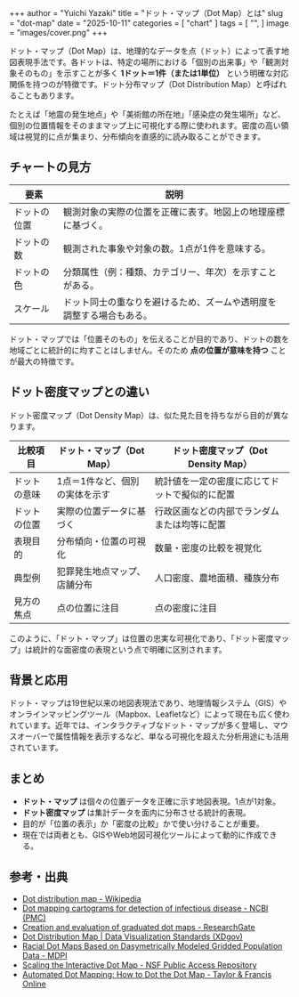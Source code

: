 +++
author = "Yuichi Yazaki"
title = "ドット・マップ（Dot Map）とは"
slug = "dot-map"
date = "2025-10-11"
categories = [
    "chart"
]
tags = [
    "",
]
image = "images/cover.png"
+++

ドット・マップ（Dot Map）は、地理的なデータを点（ドット）によって表す地図表現手法です。各ドットは、特定の場所における「個別の出来事」や「観測対象そのもの」を示すことが多く **1ドット＝1件（または1単位）** という明確な対応関係を持つのが特徴です。ドット分布マップ（Dot Distribution Map）と呼ばれることもあります。

<!--more-->

たとえば「地震の発生地点」や「美術館の所在地」「感染症の発生場所」など、個別の位置情報をそのままマップ上に可視化する際に使われます。密度の高い領域は視覚的に点が集まり、分布傾向を直感的に読み取ることができます。



## チャートの見方

| 要素 | 説明 |
|------|------|
| ドットの位置 | 観測対象の実際の位置を正確に表す。地図上の地理座標に基づく。 |
| ドットの数 | 観測された事象や対象の数。1点が1件を意味する。 |
| ドットの色 | 分類属性（例：種類、カテゴリー、年次）を示すことがある。 |
| スケール | ドット同士の重なりを避けるため、ズームや透明度を調整する場合もある。 |

ドット・マップでは「位置そのもの」を伝えることが目的であり、ドットの数を地域ごとに統計的に均すことはしません。そのため **点の位置が意味を持つ** ことが最大の特徴です。



## ドット密度マップとの違い

ドット密度マップ（Dot Density Map）は、似た見た目を持ちながら目的が異なります。

| 比較項目 | ドット・マップ（Dot Map） | ドット密度マップ（Dot Density Map） |
|-----------|----------------------------|-------------------------------------|
| ドットの意味 | 1点＝1件など、個別の実体を示す | 統計値を一定の密度に応じてドットで擬似的に配置 |
| ドットの位置 | 実際の位置データに基づく | 行政区画などの内部でランダムまたは均等に配置 |
| 表現目的 | 分布傾向・位置の可視化 | 数量・密度の比較を視覚化 |
| 典型例 | 犯罪発生地点マップ、店舗分布 | 人口密度、農地面積、種族分布 |
| 見方の焦点 | 点の位置に注目 | 点の密度に注目 |

このように、「ドット・マップ」は位置の忠実な可視化であり、「ドット密度マップ」は統計的な面密度の表現という点で明確に区別されます。



## 背景と応用

ドット・マップは19世紀以来の地図表現法であり、地理情報システム（GIS）やオンラインマッピングツール（Mapbox、Leafletなど）によって現在も広く使われています。近年では、インタラクティブなドット・マップが多く登場し、マウスオーバーで属性情報を表示するなど、単なる可視化を超えた分析用途にも活用されています。



## まとめ

- **ドット・マップ** は個々の位置データを正確に示す地図表現。1点が1対象。
- **ドット密度マップ** は集計データを面内に分布させる統計的表現。
- 目的が「位置の表示」か「密度の比較」かで使い分けることが重要。
- 現在では両者とも、GISやWeb地図可視化ツールによって動的に作成できる。



## 参考・出典

- [Dot distribution map - Wikipedia](https://en.wikipedia.org/wiki/Dot_distribution_map)
- [Dot mapping cartograms for detection of infectious disease - NCBI (PMC)](https://pmc.ncbi.nlm.nih.gov/articles/PMC5779165/)
- [Creation and evaluation of graduated dot maps - ResearchGate](https://www.researchgate.net/publication/318722017_Creation_and_evaluation_of_graduated_dot_maps)
- [Dot Distribution Map | Data Visualization Standards (XDgov)](https://xdgov.github.io/data-design-standards/visualizations/dot-distribution-map)
- [Racial Dot Maps Based on Dasymetrically Modeled Gridded Population Data - MDPI](https://www.mdpi.com/2076-0760/8/5/157)
- [Scaling the Interactive Dot Map - NSF Public Access Repository](https://par.nsf.gov/servlets/purl/10079287)
- [Automated Dot Mapping: How to Dot the Dot Map - Taylor & Francis Online](https://www.tandfonline.com/doi/abs/10.1559/1523040639117)
